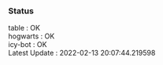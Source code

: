 ### Status


table : OK  
hogwarts : OK  
icy-bot : OK  
Latest Update : 2022-02-13 20:07:44.219598

